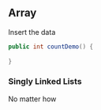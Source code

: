 ## Array
Insert the data

```java
public int countDemo() {
  
}
```

### Singly Linked Lists

No matter how